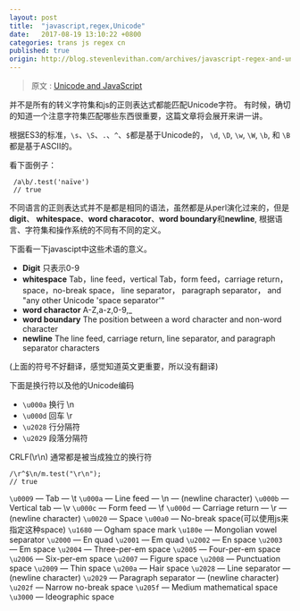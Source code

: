 ```yaml
---
layout: post
title:  "javascript,regex,Unicode"
date:   2017-08-19 13:10:22 +0800
categories: trans js regex cn
published: true
origin: http://blog.stevenlevithan.com/archives/javascript-regex-and-unicode
---
```


  > 原文 :  [Unicode and JavaScript]({{page.origin}})

并不是所有的转义字符集和js的正则表达式都能匹配Unicode字符。
有时候，确切的知道一个注意字符集匹配哪些东西很重要，这篇文章将会展开来讲一讲。

根据ES3的标准，`\s`、`\S`、`.`、`^`、`$`都是基于Unicode的，
 `\d`, `\D`, `\w`, `\W`, `\b`, 和 `\B`都是基于ASCII的。

看下面例子：
```
 /a\b/.test('naïve')
 // true
```

不同语言的正则表达式并不是都是相同的语法，虽然都是从perl演化过来的，但是**digit**、
**whitespace**、**word characotor**、**word boundary**和**newline**,
根据语言、字符集和操作系统的不同有不同的定义。

下面看一下javascipt中这些术语的意义。

* **Digit**         只表示0-9
* **whitespace**    Tab，line feed，vertical Tab，form feed，carriage return，
                space，no-break space， line separator， paragraph separator，
                and "any other Unicode 'space separator'"
* **word charactor** A-Z,a-z,0-9,_
* **word boundary**  The position between a word character and non-word character
* **newline**       The line feed, carriage return, line separator, and paragraph separator                         characters

(上面的符号不好翻译，感觉知道英文更重要，所以没有翻译)

下面是换行符以及他的Unicode编码

* `\u000a`  换行 \n
* `\u000d`  回车 \r
* `\u2028`  行分隔符
* `\u2029`  段落分隔符

CRLF(\r\n) 通常都是被当成独立的换行符
```
/\r^$\n/m.test("\r\n");
// true
```

`\u0009` — Tab — \t
`\u000a` — Line feed — \n — (newline character)
`\u000b` — Vertical tab — \v
`\u000c` — Form feed — \f
`\u000d` — Carriage return — \r — (newline character)
`\u0020` — Space
`\u00a0` — No-break space(可以使用js来指定这种space)
`\u1680` — Ogham space mark
`\u180e` — Mongolian vowel separator
`\u2000` — En quad
`\u2001` — Em quad
`\u2002` — En space
`\u2003` — Em space
`\u2004` — Three-per-em space
`\u2005` — Four-per-em space
`\u2006` — Six-per-em space
`\u2007` — Figure space
`\u2008` — Punctuation space
`\u2009` — Thin space
`\u200a` — Hair space
`\u2028` — Line separator — (newline character)
`\u2029` — Paragraph separator — (newline character)
`\u202f` — Narrow no-break space
`\u205f` — Medium mathematical space
`\u3000` — Ideographic space

